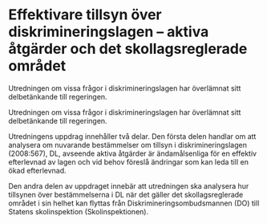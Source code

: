 # Effektivare tillsyn över diskrimineringslagen – aktiva åtgärder och det skollagsreglerade området

Utredningen om vissa frågor i diskrimineringslagen har överlämnat sitt delbetänkande till regeringen.

Utredningen om vissa frågor i diskrimineringslagen har överlämnat sitt delbetänkande till regeringen.

Utredningens uppdrag innehåller två delar. Den första delen handlar om att analysera om nuvarande bestämmelser om tillsyn i diskrimineringslagen (2008:567), DL, avseende aktiva åtgärder är ändamålsenliga för en effektiv efterlevnad av lagen och vid behov föreslå ändringar som kan leda till en ökad efterlevnad.

Den andra delen av uppdraget innebär att utredningen ska analysera hur tillsynen över bestämmelserna i DL när det gäller det skollagsreglerade området i sin helhet kan flyttas från Diskrimineringsombudsmannen (DO) till Statens skolinspektion (Skolinspektionen).
